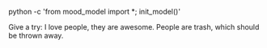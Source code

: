 python -c 'from mood_model import *; init_model()'

Give a try:
I love people, they are awesome.
People are trash, which should be thrown away.
